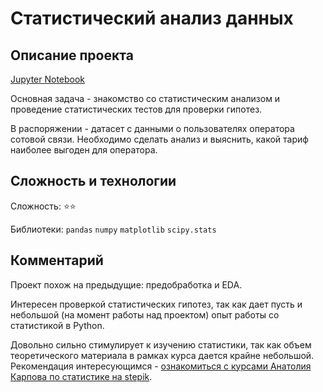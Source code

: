 # Статистический анализ данных


## Описание проекта

[Jupyter Notebook](https://github.com/kruspe2009/yandex.praktikum_ds/blob/main/04%20-%20%D0%A1%D1%82%D0%B0%D1%82%D0%B8%D1%81%D1%82%D0%B8%D1%87%D0%B5%D1%81%D0%BA%D0%B8%D0%B9%20%D0%B0%D0%BD%D0%B0%D0%BB%D0%B8%D0%B7%20%D0%B4%D0%B0%D0%BD%D0%BD%D1%8B%D1%85/statistical_analysis.ipynb)

Основная задача - знакомство со статистическим анализом и проведение статистических тестов для проверки гипотез.

В распоряжении - датасет с данными о пользователях оператора сотовой связи. Необходимо сделать анализ и выяснить, какой тариф наиболее выгоден для оператора. 

## Сложность и технологии

Сложность: :star::star:

Библиотеки: `pandas` `numpy` `matplotlib` `scipy.stats`

## Комментарий

Проект похож на предыдущие: предобработка и EDA. 

Интересен проверкой статистических гипотез, так как дает пусть и небольшой (на момент работы над проектом) опыт работы со статистикой в Python. 

Довольно сильно стимулирует к изучению статистики, так как объем теоретического материала в рамках курса дается крайне небольшой. Рекомендация интересующимся - [ознакомиться с курсами Анатолия Карпова по статистике на stepik](https://stepik.org/course/76/promo). 